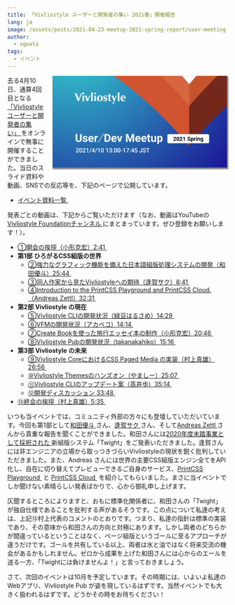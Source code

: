 ```yaml
---
title: 「Vivliostyle ユーザーと開発者の集い 2021春」開催報告
lang: ja
image: /assets/posts/2021-04-23-meetup-2021-spring-report/user-meeting-banner-2021spring.png
author:
  - ogwata
tags:
  - イベント
---
```

<div style="float: right; margin: 0 0 1em 1em;"><img src="/assets/posts/2021-04-23-meetup-2021-spring-report/user-meeting-banner-2021spring.png" alt="「Vivliostyle ユーザーと開発者の集い 2021春」開催報告" style="width: 400px; box-shadow: 1px 2px 2.5px 1.5px grey;" /></div>

去る4月10日、通算4回目となる[「Vivliostyle ユーザーと開発者の集い」 <i class="fas fa-external-link-alt"></i>](https://vivliostyle.connpass.com/event/208401/)をオンラインで無事に開催することができました。当日のスライド資料や動画、SNSでの反応等を、下記のページで公開しています。

- [イベント資料一覧 <i class="fas fa-external-link-alt"></i>](https://vivliostyle.connpass.com/event/208401/presentation/)

発表ごとの動画は、下記からご覧いただけます（なお、動画はYouTubeの[Vivliostyle Foundationチャンネル <i class="fas fa-external-link-alt"></i>](https://www.youtube.com/channel/UCMi_9RMA2z1AlX1dc_ImZbQ)にまとまっています。ぜひ登録をお願いします！）。

- [①開会の挨拶（小形克宏）2:41 <i class="fas fa-external-link-alt"></i>](https://youtu.be/7kOmS26TImo)
- **第1部 ひろがるCSS組版の世界**
    - [②強力なグラフィック機能を備えた日本語組版処理システムの開発（和田優斗）25:44 <i class="fas fa-external-link-alt"></i>](https://youtu.be/0fMba3srkXk)
    - [③同人作家から見たVivliostyleへの期待（逢賀サク）8:41 <i class="fas fa-external-link-alt"></i>](https://youtu.be/wx0wgsYVPgE)
    - [④Introduction to the PrintCSS Playground and PrintCSS Cloud.（Andreas Zettl）32:31 <i class="fas fa-external-link-alt"></i>](https://youtu.be/jPH0hwxn_WQ)
- **第2部 Vivliostyle の現在**
    - [⑤Vivliostyle CLIの開発状況（緑豆はるさめ）14:29 <i class="fas fa-external-link-alt"></i>](https://youtu.be/0-59ACZPapg)
    - [⑥VFMの開発状況（アカベコ）14:14 <i class="fas fa-external-link-alt"></i>](https://youtu.be/Y73ilw1AnqU)
    - [⑦Create Bookを使った旅行エッセイ本の制作（小形克宏）20:46 <i class="fas fa-external-link-alt"></i>](https://youtu.be/23IjGnwg-Vc)
    - [⑧Vivliostyle Pubの開発状況（takanakahiko）15:16 <i class="fas fa-external-link-alt"></i>](https://youtu.be/f3mcmEgzKH4)
- **第3部 Vivliostyle の未来**
    - [⑨Vivliostyle CoreにおけるCSS Paged Media の実装（村上真雄）26:56 <i class="fas fa-external-link-alt"></i>](https://youtu.be/_y3YBHNN2Oc)
    - [⑩Vivliostyle Themesのハンズオン（やましー）25:07 <i class="fas fa-external-link-alt"></i>](https://youtu.be/auqefAA0Bx0)
    - [⑪Vivliostyle CLIのアップデート案（高井歩）35:14 <i class="fas fa-external-link-alt"></i>](https://youtu.be/bAOqQ5TH1-A)
    - [⑫開発ディスカッション 33:48 <i class="fas fa-external-link-alt"></i>](https://youtu.be/2_2ABGuHuzQ)
- [⑬終会の挨拶（村上真雄）5:35 <i class="fas fa-external-link-alt"></i>](https://youtu.be/zVOvHUaF4Qk)

いつも当イベントでは、コミュニティ外部の方々にも登壇していただいています。今回も第1部として[和田優斗 <i class="fas fa-external-link-alt"></i>](https://twitter.com/kyoto_ysfh)さん、[逢賀サク <i class="fas fa-external-link-alt"></i>](https://twitter.com/ogs_52843)さん、そして[Andreas Zettl <i class="fas fa-external-link-alt"></i>](https://twitter.com/andreas_zettl)さんから貴重な報告を聞くことができました。和田さんには[2020年度未踏事業として採択された <i class="fas fa-external-link-alt"></i>](https://www.ipa.go.jp/jinzai/mitou/2020/gaiyou_sd-2.html)新組版システム「Twight」をご発表いただきました。逢賀さんには非エンジニアの立場から取っつきづらいVivliostyleの現状を鋭く批判していただきました。また、Andreas さんには世界の主要CSS組版エンジン全てをAPI化し、自在に切り替えてプレビューできるご自身のサービス、[PrintCSS Playground <i class="fas fa-external-link-alt"></i>](https://printcss.live/) と [PrintCSS Cloud <i class="fas fa-external-link-alt"></i>](https://printcss.cloud/) を紹介してもらいました。まさに当イベントでしか聞けない素晴らしい発表ばかりで、心から御礼申し上げます。

仄聞するところによりますと、おもに標準化関係者に、和田さんの「Twight」が独自仕様であることを批判する声があるそうです。この点について私達の考えは、上記⑬村上代表のコメントのとおりです。つまり、私達の指針は標準の実装であり、その意味から和田さんの方向と対極にあります。しかし両者のどちらかが間違っているということはなく、ページ組版というゴールに至るアプローチが違うだけです。ゴールを共有している以上、両者は水と油ではなく将来交流の機会があるかもしれません。ゼロから成果を上げた和田さんには心からのエールを送る一方、「Twightには負けませんよ！」と言っておきましょう。

さて、次回のイベントは10月を予定しています。その時期には、いよいよ私達のWebアプリ、Vivliostyle Pub が姿を現しているはずです。当然イベントでも大きく扱われるはずです。どうかその時をお待ちください！